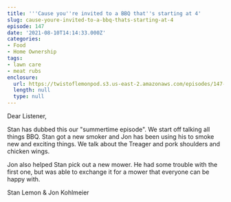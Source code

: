 ```yaml
---
title: '''Cause you''re invited to a BBQ that''s starting at 4'
slug: cause-youre-invited-to-a-bbq-thats-starting-at-4
episode: 147
date: '2021-08-10T14:14:33.000Z'
categories:
- Food
- Home Ownership
tags:
- lawn care
- meat rubs
enclosure:
  url: https://twistoflemonpod.s3.us-east-2.amazonaws.com/episodes/147-lwatol-20210810.mp3
  length: null
  type: null
---
```


Dear Listener,

Stan has dubbed this our "summertime episode". We start off talking all things BBQ. Stan got a new smoker and Jon has been using his to smoke new and exciting things. We talk about the Treager and pork shoulders and chicken wings.

Jon also helped Stan pick out a new mower. He had some trouble with the first one, but was able to exchange it for a mower that everyone can be happy with.

Stan Lemon & Jon Kohlmeier

